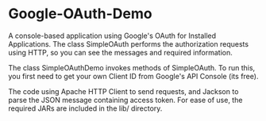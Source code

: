 Google-OAuth-Demo
=================

A console-based application using Google's OAuth for Installed Applications.
The class SimpleOAuth performs the authorization requests using HTTP, so you can see the messages and required information.

The class SimpleOAuthDemo invokes methods of SimpleOAuth.  To run this, you first need to get your own Client ID from Google's API Console (its free).

The code using Apache HTTP Client to send requests, and Jackson to parse the JSON message containing access token.
For ease of use, the required JARs are included in the lib/ directory.
